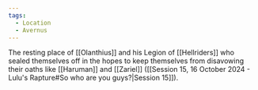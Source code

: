 ```yaml
---
tags:
  - Location
  - Avernus
---
```

The resting place of [[Olanthius]] and his Legion of [[Hellriders]] who sealed themselves off in the hopes to keep themselves from disavowing their oaths like [[Haruman]] and [[Zariel]] ([[Session 15, 16 October 2024 - Lulu's Rapture#So who are you guys?|Session 15]]).